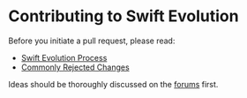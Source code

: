 # Contributing to Swift Evolution

Before you initiate a pull request, please read:

* [Swift Evolution Process](process.md)
* [Commonly Rejected Changes](commonly_proposed.md)

Ideas should be thoroughly discussed on the [forums](https://forums.swift.org/c/evolution/18) first.

